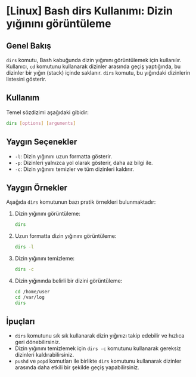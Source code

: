 # [Linux] Bash dirs Kullanımı: Dizin yığınını görüntüleme

## Genel Bakış
`dirs` komutu, Bash kabuğunda dizin yığınını görüntülemek için kullanılır. Kullanıcı, `cd` komutunu kullanarak dizinler arasında geçiş yaptığında, bu dizinler bir yığın (stack) içinde saklanır. `dirs` komutu, bu yığındaki dizinlerin listesini gösterir.

## Kullanım
Temel sözdizimi aşağıdaki gibidir:

```bash
dirs [options] [arguments]
```

## Yaygın Seçenekler
- `-l`: Dizin yığınını uzun formatta gösterir.
- `-p`: Dizinleri yalnızca yol olarak gösterir, daha az bilgi ile.
- `-c`: Dizin yığınını temizler ve tüm dizinleri kaldırır.

## Yaygın Örnekler
Aşağıda `dirs` komutunun bazı pratik örnekleri bulunmaktadır:

1. Dizin yığınını görüntüleme:
   ```bash
   dirs
   ```

2. Uzun formatta dizin yığınını görüntüleme:
   ```bash
   dirs -l
   ```

3. Dizin yığınını temizleme:
   ```bash
   dirs -c
   ```

4. Dizin yığınında belirli bir dizini görüntüleme:
   ```bash
   cd /home/user
   cd /var/log
   dirs
   ```

## İpuçları
- `dirs` komutunu sık sık kullanarak dizin yığınızı takip edebilir ve hızlıca geri dönebilirsiniz.
- Dizin yığınını temizlemek için `dirs -c` komutunu kullanarak gereksiz dizinleri kaldırabilirsiniz.
- `pushd` ve `popd` komutları ile birlikte `dirs` komutunu kullanarak dizinler arasında daha etkili bir şekilde geçiş yapabilirsiniz.